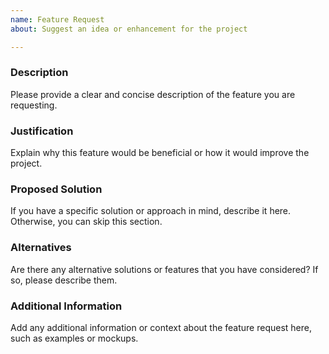 ```yaml
---
name: Feature Request
about: Suggest an idea or enhancement for the project

---
```


### Description

Please provide a clear and concise description of the feature you are requesting.

### Justification

Explain why this feature would be beneficial or how it would improve the project.

### Proposed Solution

If you have a specific solution or approach in mind, describe it here. Otherwise, you can skip this section.

### Alternatives

Are there any alternative solutions or features that you have considered? If so, please describe them.

### Additional Information

Add any additional information or context about the feature request here, such as examples or mockups.
